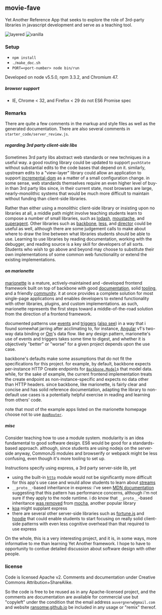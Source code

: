 ## movie-fave

Yet Another Reference App that seeks to explore the role of 3rd-party libraries in javascript development and serve as a teaching tool.

![layered](http://www.euclidlibrary.org/images/tickle-your-brain/icecreamcone.jpg?sfvrsn=0) ![vanilla](http://texaschickenme.com/datajordan/modules/Cms/mealitems/f/114/image/original/Ice_Cream_Cone1.png)

### Setup

* `npm install`
* `./make_doc.sh`
* `PORT=<port-number> node bin/run`

Developed on node v5.5.0, npm 3.3.2, and Chromium 47.

##### browser support

* IE, Chrome < 32, and Firefox < 29 do not ES6 Promise spec

### Remarks

There are quite a few comments in the markup and style files as well as the generated documentation.  There are also several comments in `starter_code/server_review.js`.

##### regarding 3rd party client-side libs

Sometimes 3rd party libs abstract web standards or new techniques in a useful way.
a good routing library could be updated to support `pushState` without substantial edits to the code bases that depend on it.  similarly, upstream edits to a "view-layer" library could allow an application to support
[incremental-dom](https://github.com/google/incremental-dom)
as a matter of a small configuration change.
in some sense, web standards themselves require an even higher level of buy-in than 3rd party libs since, in their current state, most browsers are large, nearly-monolithic systems that would be much more difficult to maintain without funding than client-side libraries.

Rather than either using a monolithic client-side library or insisting upon no libraries at all, a middle path might involve teaching students learn to compose a number of small libraries, such as
[lodash](https://lodash.com/),
[moustache](https://github.com/janl/mustache.js), and
[superagent](https://visionmedia.github.io/superagent/).
Other libraries such as
[backbone](http://backbonejs.org/),
[less](http://lesscss.org/), and
[director](https://github.com/flatiron/director)
could be useful as well, although there are some judgement calls to make about where to draw the line between what libraries students should be able to use.
Learning to use libraries by reading documentation, working with the debugger, and reading source is a key skill for developers of all sorts.
Students who wish to go above and beyond may choose to substitute their own implementations of some common web functionality or extend the existing implementations.

##### on marionette

[marionette](http://marionettejs.com/)
is a mature, actively-maintained and -developed frontend framework built on top of backbone with good
[documentation](http://marionette.gitbooks.io),
solid
[tooling](http://marionettejs.com/inspector/),
and a friendly [community](http://gitter.im/marionettejs/backbone.marionette).
it at once provides a complete solution for most single-page applications and enables developers to extend functionality with other libraries, plugins, and custom implementations.  as such, marionette represents the first steps toward a middle-of-the-road solution from the direction of a frontend framework.

documented patterns use
[events](https://en.wikipedia.org/wiki/Event-driven_programming)
and
[triggers](http://marionettejs.com/annotated-src/backbone.marionette.html#section-96)
([also see](https://marionette.gitbooks.io/marionette-guides/content/en/views/events.html)) in a way that i found somewhat jarring after acclimating to, for instance,
[Angular](http://angularjs.org/)
v1's two-way data binding or
[Om](https://github.com/omcljs/om)'s
data flow.  like any design pattern, marionette's use of events and triggers takes some time to digest, and whether it is objectively "better" or "worse" for a given project depends upon the use case.

backbone's defaults make some assumptions that do not fit the specifications for this project.  for example, by default, backbone expects per-instance HTTP Create endpoints for
[`Backbone.Model`](http://backbonejs.org/#Model)s that model data.
while, for the sake of example, the current frontend implementation treats the create endpoint as non-instance-specific and expects no data other than HTTP headers.
since backbone, like marionette, is fairly clear and concise and has solid reference documentation, adapting the library to non-default use cases is a potentially helpful exercise in reading and learning from others' code.

note that most of the example apps listed on the marionette homepage choose not to use
[`AppRouter`](http://marionettejs.com/docs/v2.4.4/marionette.approuter.html).

##### misc

Consider teaching how to use a module system.  modularity is an idea fundamental to good software design.
ES6 would be good for a standards-based approach.  although, since students are using nodejs on the server-side anyway, CommonJS modules and browserify or webpack might be less confusing, even though it's more tooling to set up.

Instructions specify using express, a 3rd party server-side lib, yet
* using the built-in [`http`](https://nodejs.org/api/http.html) module would not be significantly more difficult for this app's use case and would allow students to learn about [streams](https://github.com/substack/stream-handbook)
* `__proto__`-based inheritance in express:  i've seen [MDN documentation](https://developer.mozilla.org/en-US/docs/Web/JavaScript/Reference/Global_Objects/Object/proto) suggesting that this pattern has performance concerns, although i'm not sure if they apply to the node runtime.  i do know that `__proto__`-based inheritance [was removed](https://github.com/mochajs/mocha/issues/1728) from [mocha](http://mochajs.org/), another popular library
* [koa](http://koajs.com/) might supplant express
* there are several other server-side libraries such as [fortune.js](http://fortunejs.com/) and [hoodie](http://hood.ie/) that could enable students to start focusing on really solid client-side patterns with even less cognitive overhead than that required to use express

On the whole, this is a very interesting project, and it is, in some ways, more informative to me than learning Yet Another framework.  I hope to have to opportunity to contiue detailed discussion about software design with other people.

### license
Code is licensed Apache v2.  Comments and documentation under Creative Commons Attribution+ShareAlike.

So the code is free to be reused as in any Apache-licensed project,
and the comments are documentation are available for commercial use but "copyleft" under the condition that the email address
`auvergnerw@gmail.com`
and website
[ransomw.github.io](http://ransomw.github.io)
be included in any usage or "remix" thereof.
